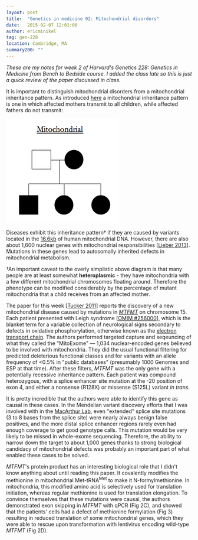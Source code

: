 ```yaml
---
layout: post
title:  "Genetics in medicine 02: Mitochondrial disorders"
date:   2015-02-07 12:01:00
author: ericminikel
tag: gen-228
location: Cambridge, MA
summary200: ""
---
```


*These are my notes for week 2 of Harvard's Genetics 228: Genetics in Medicine from Bench to Bedside course. I added the class late so this is just a quick review of the paper discussed in class.*

It is important to distinguish mitochondrial disorders from a mitochondrial inheritance pattern. As introduced [here](/2014/11/14/genetics-23/) a mitochondrial inheritance pattern is one in which affected mothers transmit to all children, while affected fathers do not transmit:

![](/media/2014/11/mitochondrial.png)

Diseases exhibit this inheritance pattern&dagger; if they are caused by variants located in the [16.6kb](http://www.ncbi.nlm.nih.gov/nuccore/NC_012920.1) of human mitochondrial DNA. However, there are also about 1,600 nuclear genes with mitochondrial responsibilities [[Lieber 2013]]. Mutations in these genes lead to autosomally inherited defects in mitochondrial metabolism.

&dagger;An important caveat to the overly simplistic above diagram is that many people are at least somewhat **heteroplasmic** - they have mitochondria with a few different mitochondrial chromosomes floating around. Therefore the phenotype can be modified considerably by the percentage of mutant mitochondria that a child receives from an affected mother.

The paper for this week [[Tucker 2011]] reports the discovery of a new mitochondrial disease caused by mutations in [*MTFMT*](http://exac.broadinstitute.org/gene/ENSG00000103707) on chromosome 15. Each patient presented with Leigh syndrome [[OMIM #256000](http://www.omim.org/entry/256000)], which is the blanket term for a variable collection of neurological signs secondary to defects in oxidative phosphorylation, otherwise known as the [electron transport chain](/2013/11/08/biochemistry-08-the-citric-acid-cycle-and-the-electron-transport-chain/). The authors performed targeted capture and seqeuncing of what they called the "MitoExome" &mdash; 1,034 nuclear-encoded genes believed to be involved with mitochondria. They did the usual functional filtering for predicted deleterious functional classes and for variants with an allele frequency of <0.5% in "public databases" (presumably 1000 Genomes and ESP at that time). After these filters, *MTFMT* was the only gene with a potentially recessive inheritance pattern. Each patient was compound heterozygous, with a splice enhancer site mutation at the -20 position of exon 4, and either a nonsense (R128X) or missense (S125L) variant *in trans*.

It is pretty incredible that the authors were able to identify this gene as causal in these cases. In the Mendelian variant discovery efforts that I was involved with in the [MacArthur Lab](http://macarthurlab.org/rare-disease/), even "extended" splice site mutations (3 to 8 bases from the splice site) were nearly always benign false positives, and the more distal splice enhancer regions rarely even had enough coverage to get good genotype calls. This mutation would be very likely to be missed in whole-exome sequencing. Therefore, the ability to narrow down the target to about 1,000 genes thanks to strong biological candidacy of mitochondrial defects was probably an important part of what enabled these cases to be solved.

*MTFMT*'s protein product has an interesting biological role that I didn't know anything about until reading this paper. It covalently modifies the methionine in mitochondrial Met-tRNA<sup>Met</sup> to make it N-formylmethionine. In mitochondria, this modified amino acid is selectively used for translation initiation, whereas regular methionine is used for translation elongation. To convince themselves that these mutations were causal, the authors demonstrated exon skipping in *MTFMT* with qPCR (Fig 2C), and showed that the patients' cells had a defect of methionine formylation (Fig 3) resulting in reduced translation of some mitochondrial genes, which they were able to rescue upon transformation with lentivirus encoding wild-type *MTFMT* (Fig 2D).

[Lieber 2013]: http://www.ncbi.nlm.nih.gov/pubmed/23596069 "Lieber DS, Calvo SE, Shanahan K, Slate NG, Liu S, Hershman SG, Gold NB, Chapman BA, Thorburn DR, Berry GT, Schmahmann JD, Borowsky ML, Mueller DM, Sims KB, Mootha VK. Targeted exome sequencing of suspected mitochondrial disorders. Neurology. 2013 May 7;80(19):1762-70. doi: 10.1212/WNL.0b013e3182918c40. Epub 2013 Apr 17. PubMed PMID: 23596069; PubMed Central PMCID: PMC3719425."

[Tucker 2011]: http://www.ncbi.nlm.nih.gov/pubmed/21907147 "Tucker EJ, Hershman SG, Köhrer C, Belcher-Timme CA, Patel J, Goldberger OA, Christodoulou J, Silberstein JM, McKenzie M, Ryan MT, Compton AG, Jaffe JD, Carr  SA, Calvo SE, RajBhandary UL, Thorburn DR, Mootha VK. Mutations in MTFMT underlie a human disorder of formylation causing impaired mitochondrial translation. Cell  Metab. 2011 Sep 7;14(3):428-34. doi: 10.1016/j.cmet.2011.07.010. PubMed PMID: 21907147; PubMed Central PMCID: PMC3486727."


